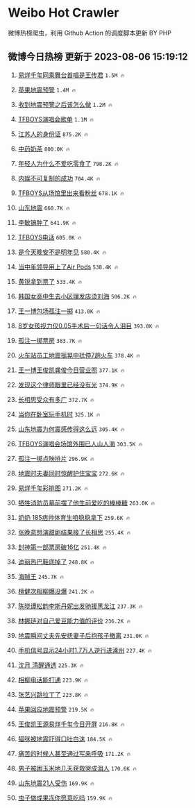 # Weibo Hot Crawler 



微博热榜爬虫，利用 Github Action 的调度脚本更新 BY PHP 


## 微博今日热榜 更新于 2023-08-06 15:19:12 
1. [易烊千玺同乘舞台首唱是王传君](https://s.weibo.com/weibo?q=%23%E6%98%93%E7%83%8A%E5%8D%83%E7%8E%BA%E5%90%8C%E4%B9%98%E8%88%9E%E5%8F%B0%E9%A6%96%E5%94%B1%E6%98%AF%E7%8E%8B%E4%BC%A0%E5%90%9B%23&t=31&band_rank=1&Refer=top) `1.5M 🔥` 

1. [苹果地震预警](https://s.weibo.com/weibo?q=%23%E8%8B%B9%E6%9E%9C%E5%9C%B0%E9%9C%87%E9%A2%84%E8%AD%A6%23&t=31&band_rank=2&Refer=top) `1.4M 🔥` 

1. [收到地震预警之后该怎么做](https://s.weibo.com/weibo?q=%23%E6%94%B6%E5%88%B0%E5%9C%B0%E9%9C%87%E9%A2%84%E8%AD%A6%E4%B9%8B%E5%90%8E%E8%AF%A5%E6%80%8E%E4%B9%88%E5%81%9A%23&t=31&band_rank=3&Refer=top) `1.2M 🔥` 

1. [TFBOYS演唱会歌单](https://s.weibo.com/weibo?q=TFBOYS%E6%BC%94%E5%94%B1%E4%BC%9A%E6%AD%8C%E5%8D%95&t=31&band_rank=4&Refer=top) `1.1M 🔥` 

1. [江苏人的身份证](https://s.weibo.com/weibo?q=%E6%B1%9F%E8%8B%8F%E4%BA%BA%E7%9A%84%E8%BA%AB%E4%BB%BD%E8%AF%81&t=31&band_rank=5&Refer=top) `875.2K 🔥` 

1. [中药奶茶](https://s.weibo.com/weibo?q=%E4%B8%AD%E8%8D%AF%E5%A5%B6%E8%8C%B6&t=31&band_rank=6&Refer=top) `800.0K 🔥` 

1. [年轻人为什么不爱吃零食了](https://s.weibo.com/weibo?q=%23%E5%B9%B4%E8%BD%BB%E4%BA%BA%E4%B8%BA%E4%BB%80%E4%B9%88%E4%B8%8D%E7%88%B1%E5%90%83%E9%9B%B6%E9%A3%9F%E4%BA%86%23&t=31&band_rank=7&Refer=top) `798.2K 🔥` 

1. [内娱不可复制的成功](https://s.weibo.com/weibo?q=%23%E5%86%85%E5%A8%B1%E4%B8%8D%E5%8F%AF%E5%A4%8D%E5%88%B6%E7%9A%84%E6%88%90%E5%8A%9F%23&t=31&band_rank=8&Refer=top) `704.4K 🔥` 

1. [TFBOYS从场馆里出来看粉丝](https://s.weibo.com/weibo?q=%23TFBOYS%E4%BB%8E%E5%9C%BA%E9%A6%86%E9%87%8C%E5%87%BA%E6%9D%A5%E7%9C%8B%E7%B2%89%E4%B8%9D%23&t=31&band_rank=9&Refer=top) `678.1K 🔥` 

1. [山东地震](https://s.weibo.com/weibo?q=%E5%B1%B1%E4%B8%9C%E5%9C%B0%E9%9C%87&t=31&band_rank=10&Refer=top) `660.7K 🔥` 

1. [李敏镐肿了](https://s.weibo.com/weibo?q=%23%E6%9D%8E%E6%95%8F%E9%95%90%E8%82%BF%E4%BA%86%23&t=31&band_rank=11&Refer=top) `641.9K 🔥` 

1. [TFBOYS电话](https://s.weibo.com/weibo?q=TFBOYS%E7%94%B5%E8%AF%9D&t=31&band_rank=12&Refer=top) `605.0K 🔥` 

1. [是今天晚安不是明年见](https://s.weibo.com/weibo?q=%23%E6%98%AF%E4%BB%8A%E5%A4%A9%E6%99%9A%E5%AE%89%E4%B8%8D%E6%98%AF%E6%98%8E%E5%B9%B4%E8%A7%81%23&t=31&band_rank=13&Refer=top) `580.4K 🔥` 

1. [当中年领导用上了Air Pods](https://s.weibo.com/weibo?q=%E5%BD%93%E4%B8%AD%E5%B9%B4%E9%A2%86%E5%AF%BC%E7%94%A8%E4%B8%8A%E4%BA%86Air%20Pods&t=31&band_rank=14&Refer=top) `538.4K 🔥` 

1. [黄锐拿到票了](https://s.weibo.com/weibo?q=%23%E9%BB%84%E9%94%90%E6%8B%BF%E5%88%B0%E7%A5%A8%E4%BA%86%23&t=31&band_rank=15&Refer=top) `533.4K 🔥` 

1. [韩国女高中生去小区理发店烫刘海](https://s.weibo.com/weibo?q=%E9%9F%A9%E5%9B%BD%E5%A5%B3%E9%AB%98%E4%B8%AD%E7%94%9F%E5%8E%BB%E5%B0%8F%E5%8C%BA%E7%90%86%E5%8F%91%E5%BA%97%E7%83%AB%E5%88%98%E6%B5%B7&t=31&band_rank=16&Refer=top) `506.2K 🔥` 

1. [王一博包场孤注一掷](https://s.weibo.com/weibo?q=%23%E7%8E%8B%E4%B8%80%E5%8D%9A%E5%8C%85%E5%9C%BA%E5%AD%A4%E6%B3%A8%E4%B8%80%E6%8E%B7%23&t=31&band_rank=17&Refer=top) `413.0K 🔥` 

1. [8岁女孩视力仅0.05手术后一句话令人泪目](https://s.weibo.com/weibo?q=%238%E5%B2%81%E5%A5%B3%E5%AD%A9%E8%A7%86%E5%8A%9B%E4%BB%850.05%E6%89%8B%E6%9C%AF%E5%90%8E%E4%B8%80%E5%8F%A5%E8%AF%9D%E4%BB%A4%E4%BA%BA%E6%B3%AA%E7%9B%AE%23&t=31&band_rank=18&Refer=top) `393.0K 🔥` 

1. [孤注一掷票房](https://s.weibo.com/weibo?q=%23%E5%AD%A4%E6%B3%A8%E4%B8%80%E6%8E%B7%E7%A5%A8%E6%88%BF%23&t=31&band_rank=19&Refer=top) `383.7K 🔥` 

1. [火车站员工地震摇晃中拦停7趟火车](https://s.weibo.com/weibo?q=%23%E7%81%AB%E8%BD%A6%E7%AB%99%E5%91%98%E5%B7%A5%E5%9C%B0%E9%9C%87%E6%91%87%E6%99%83%E4%B8%AD%E6%8B%A6%E5%81%9C7%E8%B6%9F%E7%81%AB%E8%BD%A6%23&t=31&band_rank=20&Refer=top) `378.4K 🔥` 

1. [王一博王俊凯龚俊今日营业照](https://s.weibo.com/weibo?q=%23%E7%8E%8B%E4%B8%80%E5%8D%9A%E7%8E%8B%E4%BF%8A%E5%87%AF%E9%BE%9A%E4%BF%8A%E4%BB%8A%E6%97%A5%E8%90%A5%E4%B8%9A%E7%85%A7%23&t=31&band_rank=21&Refer=top) `377.1K 🔥` 

1. [发现这个律师眼里已经没有光](https://s.weibo.com/weibo?q=%E5%8F%91%E7%8E%B0%E8%BF%99%E4%B8%AA%E5%BE%8B%E5%B8%88%E7%9C%BC%E9%87%8C%E5%B7%B2%E7%BB%8F%E6%B2%A1%E6%9C%89%E5%85%89&t=31&band_rank=22&Refer=top) `374.9K 🔥` 

1. [长相思受众有多广](https://s.weibo.com/weibo?q=%E9%95%BF%E7%9B%B8%E6%80%9D%E5%8F%97%E4%BC%97%E6%9C%89%E5%A4%9A%E5%B9%BF&t=31&band_rank=23&Refer=top) `372.7K 🔥` 

1. [当你在卧室玩手机时](https://s.weibo.com/weibo?q=%E5%BD%93%E4%BD%A0%E5%9C%A8%E5%8D%A7%E5%AE%A4%E7%8E%A9%E6%89%8B%E6%9C%BA%E6%97%B6&t=31&band_rank=24&Refer=top) `325.1K 🔥` 

1. [山东地震为何震感传得这么远](https://s.weibo.com/weibo?q=%23%E5%B1%B1%E4%B8%9C%E5%9C%B0%E9%9C%87%E4%B8%BA%E4%BD%95%E9%9C%87%E6%84%9F%E4%BC%A0%E5%BE%97%E8%BF%99%E4%B9%88%E8%BF%9C%23&t=31&band_rank=25&Refer=top) `305.4K 🔥` 

1. [TFBOYS演唱会场馆外围已人山人海](https://s.weibo.com/weibo?q=%23TFBOYS%E6%BC%94%E5%94%B1%E4%BC%9A%E5%9C%BA%E9%A6%86%E5%A4%96%E5%9B%B4%E5%B7%B2%E4%BA%BA%E5%B1%B1%E4%BA%BA%E6%B5%B7%23&t=31&band_rank=26&Refer=top) `303.5K 🔥` 

1. [孤注一掷点映排片](https://s.weibo.com/weibo?q=%E5%AD%A4%E6%B3%A8%E4%B8%80%E6%8E%B7%E7%82%B9%E6%98%A0%E6%8E%92%E7%89%87&t=31&band_rank=27&Refer=top) `296.9K 🔥` 

1. [地震时夫妻同时惊醒护住宝宝](https://s.weibo.com/weibo?q=%23%E5%9C%B0%E9%9C%87%E6%97%B6%E5%A4%AB%E5%A6%BB%E5%90%8C%E6%97%B6%E6%83%8A%E9%86%92%E6%8A%A4%E4%BD%8F%E5%AE%9D%E5%AE%9D%23&t=31&band_rank=28&Refer=top) `272.6K 🔥` 

1. [易烊千玺彩排图](https://s.weibo.com/weibo?q=%23%E6%98%93%E7%83%8A%E5%8D%83%E7%8E%BA%E5%BD%A9%E6%8E%92%E5%9B%BE%23&t=31&band_rank=29&Refer=top) `271.2K 🔥` 

1. [牺牲消防员墓前摆了他生前爱吃的棒棒糖](https://s.weibo.com/weibo?q=%23%E7%89%BA%E7%89%B2%E6%B6%88%E9%98%B2%E5%91%98%E5%A2%93%E5%89%8D%E6%91%86%E4%BA%86%E4%BB%96%E7%94%9F%E5%89%8D%E7%88%B1%E5%90%83%E7%9A%84%E6%A3%92%E6%A3%92%E7%B3%96%23&t=31&band_rank=30&Refer=top) `263.0K 🔥` 

1. [奶奶 185痞帅体育生咱稳稳拿下](https://s.weibo.com/weibo?q=%E5%A5%B6%E5%A5%B6%20185%E7%97%9E%E5%B8%85%E4%BD%93%E8%82%B2%E7%94%9F%E5%92%B1%E7%A8%B3%E7%A8%B3%E6%8B%BF%E4%B8%8B&t=31&band_rank=31&Refer=top) `259.6K 🔥` 

1. [张晚意想演甜剧结果接了长相思](https://s.weibo.com/weibo?q=%23%E5%BC%A0%E6%99%9A%E6%84%8F%E6%83%B3%E6%BC%94%E7%94%9C%E5%89%A7%E7%BB%93%E6%9E%9C%E6%8E%A5%E4%BA%86%E9%95%BF%E7%9B%B8%E6%80%9D%23&t=31&band_rank=32&Refer=top) `255.4K 🔥` 

1. [封神第一部票房破16亿](https://s.weibo.com/weibo?q=%23%E5%B0%81%E7%A5%9E%E7%AC%AC%E4%B8%80%E9%83%A8%E7%A5%A8%E6%88%BF%E7%A0%B416%E4%BA%BF%23&t=31&band_rank=33&Refer=top) `251.4K 🔥` 

1. [迪丽热巴鞋底掉了](https://s.weibo.com/weibo?q=%23%E8%BF%AA%E4%B8%BD%E7%83%AD%E5%B7%B4%E9%9E%8B%E5%BA%95%E6%8E%89%E4%BA%86%23&t=31&band_rank=34&Refer=top) `248.8K 🔥` 

1. [海贼王](https://s.weibo.com/weibo?q=%E6%B5%B7%E8%B4%BC%E7%8E%8B&t=31&band_rank=35&Refer=top) `245.7K 🔥` 

1. [檀健次相柳爆没爆](https://s.weibo.com/weibo?q=%23%E6%AA%80%E5%81%A5%E6%AC%A1%E7%9B%B8%E6%9F%B3%E7%88%86%E6%B2%A1%E7%88%86%23&t=31&band_rank=36&Refer=top) `241.2K 🔥` 

1. [陈晓谭松韵李斯丹妮出发驰援黑龙江](https://s.weibo.com/weibo?q=%23%E9%99%88%E6%99%93%E8%B0%AD%E6%9D%BE%E9%9F%B5%E6%9D%8E%E6%96%AF%E4%B8%B9%E5%A6%AE%E5%87%BA%E5%8F%91%E9%A9%B0%E6%8F%B4%E9%BB%91%E9%BE%99%E6%B1%9F%23&t=31&band_rank=37&Refer=top) `237.3K 🔥` 

1. [林娜琏对自己爱豆能力值的评价](https://s.weibo.com/weibo?q=%E6%9E%97%E5%A8%9C%E7%90%8F%E5%AF%B9%E8%87%AA%E5%B7%B1%E7%88%B1%E8%B1%86%E8%83%BD%E5%8A%9B%E5%80%BC%E7%9A%84%E8%AF%84%E4%BB%B7&t=31&band_rank=38&Refer=top) `236.2K 🔥` 

1. [地震瞬间丈夫先安抚妻子后抱孩子撤离](https://s.weibo.com/weibo?q=%23%E5%9C%B0%E9%9C%87%E7%9E%AC%E9%97%B4%E4%B8%88%E5%A4%AB%E5%85%88%E5%AE%89%E6%8A%9A%E5%A6%BB%E5%AD%90%E5%90%8E%E6%8A%B1%E5%AD%A9%E5%AD%90%E6%92%A4%E7%A6%BB%23&t=31&band_rank=39&Refer=top) `231.0K 🔥` 

1. [手机信号显示24小时1.7万人逆行进涿州](https://s.weibo.com/weibo?q=%23%E6%89%8B%E6%9C%BA%E4%BF%A1%E5%8F%B7%E6%98%BE%E7%A4%BA24%E5%B0%8F%E6%97%B61.7%E4%B8%87%E4%BA%BA%E9%80%86%E8%A1%8C%E8%BF%9B%E6%B6%BF%E5%B7%9E%23&t=31&band_rank=40&Refer=top) `227.4K 🔥` 

1. [沈月 清醒通透](https://s.weibo.com/weibo?q=%E6%B2%88%E6%9C%88%20%E6%B8%85%E9%86%92%E9%80%9A%E9%80%8F&t=31&band_rank=41&Refer=top) `225.3K 🔥` 

1. [相柳电话能打通](https://s.weibo.com/weibo?q=%23%E7%9B%B8%E6%9F%B3%E7%94%B5%E8%AF%9D%E8%83%BD%E6%89%93%E9%80%9A%23&t=31&band_rank=42&Refer=top) `223.9K 🔥` 

1. [张艺兴跳拉丁了](https://s.weibo.com/weibo?q=%23%E5%BC%A0%E8%89%BA%E5%85%B4%E8%B7%B3%E6%8B%89%E4%B8%81%E4%BA%86%23&t=31&band_rank=43&Refer=top) `223.8K 🔥` 

1. [苹果回应地震预警](https://s.weibo.com/weibo?q=%23%E8%8B%B9%E6%9E%9C%E5%9B%9E%E5%BA%94%E5%9C%B0%E9%9C%87%E9%A2%84%E8%AD%A6%23&t=31&band_rank=44&Refer=top) `219.5K 🔥` 

1. [王俊凯王源易烊千玺今日开屏](https://s.weibo.com/weibo?q=%23%E7%8E%8B%E4%BF%8A%E5%87%AF%E7%8E%8B%E6%BA%90%E6%98%93%E7%83%8A%E5%8D%83%E7%8E%BA%E4%BB%8A%E6%97%A5%E5%BC%80%E5%B1%8F%23&t=31&band_rank=45&Refer=top) `216.8K 🔥` 

1. [猫咪被地震吓得口吐白沫](https://s.weibo.com/weibo?q=%23%E7%8C%AB%E5%92%AA%E8%A2%AB%E5%9C%B0%E9%9C%87%E5%90%93%E5%BE%97%E5%8F%A3%E5%90%90%E7%99%BD%E6%B2%AB%23&t=31&band_rank=46&Refer=top) `184.5K 🔥` 

1. [痛苦的时候人甚至通过写来呼吸](https://s.weibo.com/weibo?q=%E7%97%9B%E8%8B%A6%E7%9A%84%E6%97%B6%E5%80%99%E4%BA%BA%E7%94%9A%E8%87%B3%E9%80%9A%E8%BF%87%E5%86%99%E6%9D%A5%E5%91%BC%E5%90%B8&t=31&band_rank=47&Refer=top) `171.2K 🔥` 

1. [男子被困玉米地几天获救哭成泪人](https://s.weibo.com/weibo?q=%23%E7%94%B7%E5%AD%90%E8%A2%AB%E5%9B%B0%E7%8E%89%E7%B1%B3%E5%9C%B0%E5%87%A0%E5%A4%A9%E8%8E%B7%E6%95%91%E5%93%AD%E6%88%90%E6%B3%AA%E4%BA%BA%23&t=31&band_rank=48&Refer=top) `170.6K 🔥` 

1. [山东地震21人受伤](https://s.weibo.com/weibo?q=%23%E5%B1%B1%E4%B8%9C%E5%9C%B0%E9%9C%8721%E4%BA%BA%E5%8F%97%E4%BC%A4%23&t=31&band_rank=49&Refer=top) `169.9K 🔥` 

1. [虫子做成果冻你愿意吃吗](https://s.weibo.com/weibo?q=%23%E8%99%AB%E5%AD%90%E5%81%9A%E6%88%90%E6%9E%9C%E5%86%BB%E4%BD%A0%E6%84%BF%E6%84%8F%E5%90%83%E5%90%97%23&t=31&band_rank=50&Refer=top) `159.9K 🔥` 

